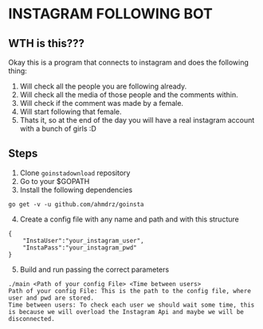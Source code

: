 # INSTAGRAM FOLLOWING BOT

## WTH is this???

Okay this is a program that connects to instagram and does the following thing:

1. Will check all the people you are following already.
2. Will check all the media of those people and the comments within.
3. Will check if the comment was made by a female.
4. Will start following that female.
5. Thats it, so at the end of the day you will have a real instagram account with a bunch of girls :D
 
## Steps

1. Clone ```goinstadownload``` repository
2. Go to your $GOPATH 
3. Install the following dependencies 
``` 
go get -v -u github.com/ahmdrz/goinsta
```
4. Create a config file with any name and path and with this structure
```
{ 
	"InstaUser":"your_instagram_user",
    "InstaPass":"your_instagram_pwd"
}
```
5. Build and run passing the correct parameters
```
./main <Path of your config File> <Time between users> 
Path of your config File: This is the path to the config file, where user and pwd are stored.
Time between users: To check each user we should wait some time, this is because we will overload the Instagram Api and maybe we will be disconnected.
```
